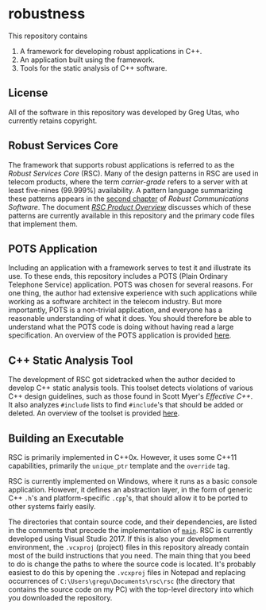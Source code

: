 # robustness

This repository contains
1. A framework for developing robust applications in C++.
2. An application built using the framework.
3. Tools for the static analysis of C++ software.

## License
All of the software in this repository was developed by Greg Utas, who
currently retains copyright.

## Robust Services Core
The framework that supports robust applications is referred to as the
*Robust Services Core* (RSC).  Many of the design patterns in RSC are used
in telecom products, where the term *carrier-grade* refers to a server with
at least five-nines (99.999%) availability.  A pattern language summarizing
these patterns appears in the [second chapter](/docs/RCS-chapter-2.pdf) of
*Robust Communications Software*.  The document
[*RSC Product Overview*](/docs/RSC-Product-Overview.pdf) discusses which of
these patterns are currently available in this repository and the primary
code files that implement them.

## POTS Application
Including an application with a framework serves to test it and illustrate its
use.  To these ends, this repository includes a POTS (Plain Ordinary Telephone
Service) application.  POTS was chosen for several reasons.  For one thing,
the author had extensive experience with such applications while working
as a software architect in the telecom industry.  But more importantly, POTS
is a non-trivial application, and everyone has a reasonable understanding of what
it does.  You should therefore be able to understand what the POTS code is doing
without having read a large specification.  An overview of the POTS application
is provided [here](/docs/RSC-POTS-Application.md).

## C++ Static Analysis Tool
The development of RSC got sidetracked when the author decided to develop C++
static analysis tools.  This toolset detects violations of various C++ design
guidelines, such as those found in Scott Myer's *Effective C++*.  It also analyzes
`#include` lists to find `#include`'s that should be added or deleted.  An
overview of the toolset is provided [here](docs/RSC-Cpp-Static-Analysis-Tools.md).

## Building an Executable
RSC is primarily implemented in C++0x.  However, it uses some C++11 capabilities,
primarily the `unique_ptr` template and the `override` tag.

RSC is currently implemented on Windows, where it runs as a basic console
application.  However, it defines an abstraction layer, in the form of generic
C++ `.h`'s and platform-specific `.cpp`'s, that should allow it to be ported
to other systems fairly easily.

The directories that contain source code, and their dependencies, are listed in
the comments that precede the implementation of [`main`](/rsc/main.cpp).  RSC is
currently developed using Visual Studio 2017.  If this is also your development
environment, the `.vcxproj` (project) files in this repository already contain
most of the build instructions that you need.  The main thing that you beed to
do is change the paths to where the source code is located.  It's probably
easiest to do this by opening the `.vcxproj` files in Notepad and replacing
occurrences of `C:\Users\gregu\Documents\rsc\rsc` (the directory that contains the
source code on my PC) with the top-level directory into which you downloaded the
repository.
